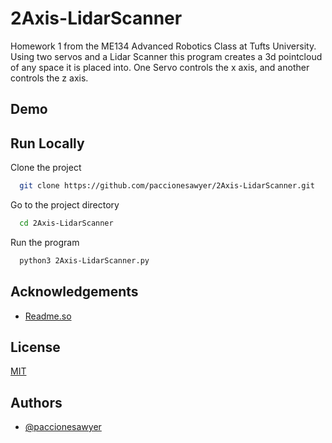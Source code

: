 
# 2Axis-LidarScanner

Homework 1 from the ME134 Advanced Robotics Class at Tufts University. Using two servos and a Lidar Scanner this program creates a 3d pointcloud of any space it is placed into. One Servo controls the x axis, and another controls the z axis.

## Demo



## Run Locally

Clone the project

```bash
  git clone https://github.com/paccionesawyer/2Axis-LidarScanner.git
```

Go to the project directory

```bash
  cd 2Axis-LidarScanner
```

Run the program

```bash
  python3 2Axis-LidarScanner.py
```


## Acknowledgements

 - [Readme.so](https://readme.so/editor)

## License

[MIT](https://choosealicense.com/licenses/mit/)


## Authors

- [@paccionesawyer](https://github.com/paccionesawyer)

